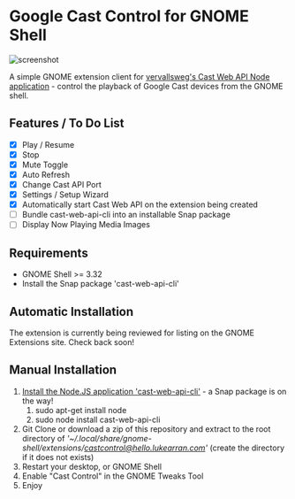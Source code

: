 # Google Cast Control for GNOME Shell

![screenshot](https://raw.githubusercontent.com/lukearran/castcontrol-hello.lukearran.com/master/screenshot.png)

A simple GNOME extension client for [vervallsweg's Cast Web API Node application](https://github.com/vervallsweg/cast-web-api-cli) - control the playback of Google Cast devices from the GNOME shell.

## Features / To Do List

- [X] Play / Resume
- [X] Stop
- [X] Mute Toggle
- [X] Auto Refresh
- [X] Change Cast API Port
- [X] Settings / Setup Wizard
- [X] Automatically start Cast Web API on the extension being created
- [ ] Bundle cast-web-api-cli into an installable Snap package
- [ ] Display Now Playing Media Images

## Requirements

* GNOME Shell >= 3.32
* Install the Snap package 'cast-web-api-cli'

## Automatic Installation

The extension is currently being reviewed for listing on the GNOME Extensions site. Check back soon!

## Manual Installation

1. [Install the Node.JS application 'cast-web-api-cli'](https://github.com/lukearran/cast-web-api-cli) - a Snap package is on the way!
    1. sudo apt-get install node
    2. sudo node install cast-web-api-cli
2. Git Clone or download a zip of this repository and extract to the root directory of *'~/.local/share/gnome-shell/extensions/castcontrol@hello.lukearran.com'* (create the directory if it does not exists)
3. Restart your desktop, or GNOME Shell
4. Enable "Cast Control" in the GNOME Tweaks Tool
5. Enjoy